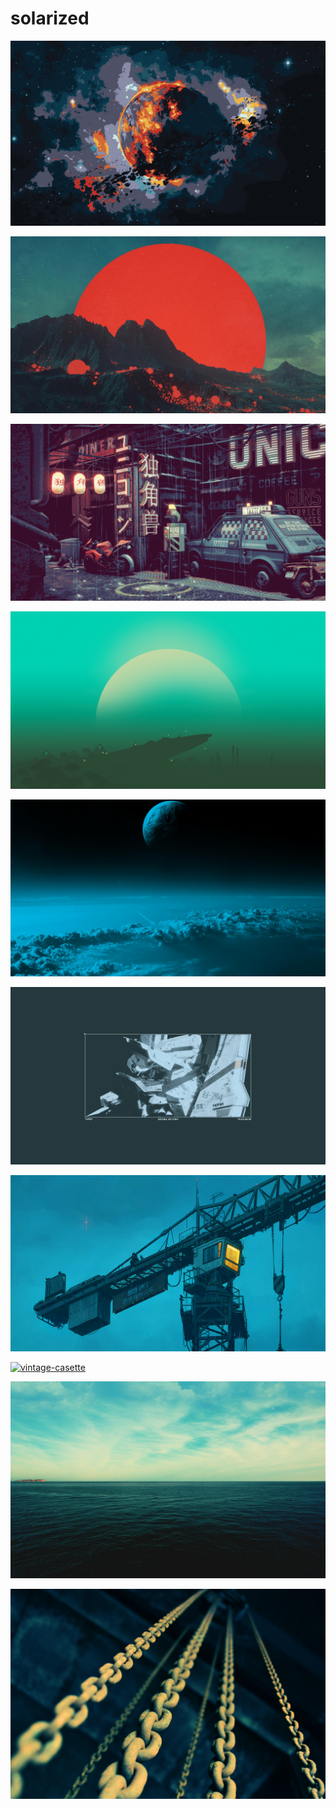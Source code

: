 # solarized

<a href="mm7prhmrq3681.jpg"><img alt="mm7prhmrq3681" src="mm7prhmrq3681.jpg"></a>

<a href="ketqb6blpnt81.jpg"><img alt="ketqb6blpnt81" src="ketqb6blpnt81.jpg"></a>

<a href="wallhaven-ymdvjg.png"><img alt="wallhaven-ymdvjg" src="wallhaven-ymdvjg.png"></a>

<a href="r2uhg0vjl2t81.png"><img alt="r2uhg0vjl2t81" src="r2uhg0vjl2t81.png"></a>

<a href="solarized-planet.jpg"><img alt="solarized-planet" src="solarized-planet.jpg"></a>

<a href="knights-of-sidonia.png"><img alt="knights-of-sidonia" src="knights-of-sidonia.png"></a>

<a href="lli0c12vlvd91.png"><img alt="lli0c12vlvd91" src="lli0c12vlvd91.png"></a>

<a href="vintage-casette.png"><img alt="vintage-casette" src="vintage-casette.png"></a>

<a href="22.jpg"><img alt="22" src="22.jpg"></a>

<a href="fre-sonneveld-K8iHtzoIKQ4-unsplash.jpg"><img alt="fre-sonneveld-K8iHtzoIKQ4-unsplash" src="fre-sonneveld-K8iHtzoIKQ4-unsplash.jpg"></a>

